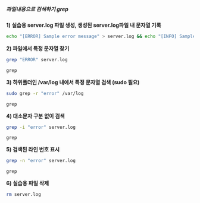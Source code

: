 ##### 파일내용으로 검색하기 grep #####

**1) 실습용 server.log 파일 생성, 생성된 server.log파일 내 문자열 기록**
```bash
echo "[ERROR] Sample error message" > server.log && echo "[INFO] Sample info message" >> server.log
```

**2) 파일에서 특정 문자열 찾기**

```bash
grep "ERROR" server.log
```

```tech
grep
```

**3) 하위폴더인 /var/log 내에서 특정 문자열 검색 (sudo 필요)**

```bash
sudo grep -r "error" /var/log
```

```tech
grep
```

**4) 대소문자 구분 없이 검색**

```bash
grep -i "error" server.log
```

```tech
grep
```

**5) 검색된 라인 번호 표시**

```bash
grep -n "error" server.log
```

```tech
grep
```

**6) 실습용 파일 삭제**
```bash
rm server.log
```
